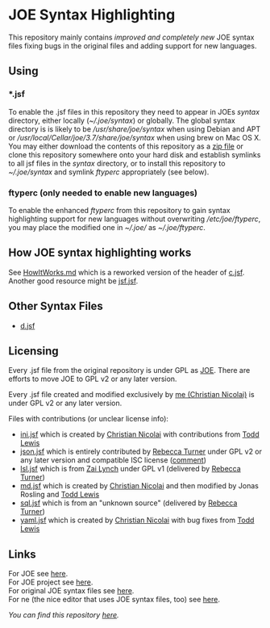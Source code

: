 # JOE Syntax Highlighting

This repository mainly contains *improved and completely new* JOE syntax files fixing bugs in the original files and adding support for new languages.

## Using

### \*.jsf

To enable the .jsf files in this repository they need to appear in JOEs *syntax* directory, either locally (*~/.joe/syntax*) or globally. The global syntax directory is is likely to be */usr/share/joe/syntax* when using Debian and APT or */usr/local/Cellar/joe/3.7/share/joe/syntax* when using brew on Mac OS X.  You may either download the contents of this repository as a [zip file](https://github.com/cmur2/joe-syntax/archive/master.zip) or clone this repository somewhere onto your hard disk and establish symlinks to all jsf files in the *syntax* directory, or to install this repository to *~/.joe/syntax* and symlink *ftyperc* appropriately (see below).

### ftyperc (only needed to enable new languages)

To enable the enhanced *ftyperc* from this repository to gain syntax highlighting support for new languages without overwriting */etc/joe/ftyperc*, you may place the modified one in *~/.joe/* as *~/.joe/ftyperc*.

## How JOE syntax highlighting works

See [HowItWorks.md](https://github.com/cmur2/joe-syntax/blob/master/misc/HowItWorks.md) which is a reworked version of the header of [c.jsf](http://joe-editor.hg.sourceforge.net/hgweb/joe-editor/joe-editor/file/tip/syntax/c.jsf.in). Another good resource might be [jsf.jsf](http://joe-editor.hg.sourceforge.net/hgweb/joe-editor/joe-editor/file/tip/syntax/jsf.jsf.in).

## Other Syntax Files

* [d.jsf](https://gist.github.com/1032393)

## Licensing

Every .jsf file from the original repository is under GPL as [JOE](http://sourceforge.net/projects/joe-editor/). There are efforts to move JOE to GPL v2 or any later version.

Every .jsf file created and modified exclusively by [me (Christian Nicolai)](https://github.com/cmur2) is under GPL v2 or any later version.

Files with contributions (or unclear license info):

* [ini.jsf](https://github.com/cmur2/joe-syntax/blob/master/ini.jsf) which is created by [Christian Nicolai](https://github.com/cmur2) with contributions from [Todd Lewis](https://github.com/utoddl)
* [json.jsf](https://github.com/cmur2/joe-syntax/blob/master/json.jsf) which is entirely contributed by [Rebecca Turner](https://github.com/iarna) under GPL v2 or any later version and compatible ISC license ([comment](https://github.com/cmur2/joe-syntax/pull/14#issuecomment-78058037))
* [lsl.jsf](https://github.com/cmur2/joe-syntax/blob/master/lsl.jsf) which is from [Zai Lynch](https://wiki.secondlife.com/wiki/User:Zai_Lynch) under GPL v1 (delivered by [Rebecca Turner](https://github.com/iarna))
* [md.jsf](https://github.com/cmur2/joe-syntax/blob/master/md.jsf) which is created by [Christian Nicolai](https://github.com/cmur2) and then modified by Jonas Rosling and [Todd Lewis](https://github.com/utoddl)
* [sql.jsf](https://github.com/cmur2/joe-syntax/blob/master/sql.jsf) which is from an "unknown source" (delivered by [Rebecca Turner](https://github.com/iarna))
* [yaml.jsf](https://github.com/cmur2/joe-syntax/blob/master/yaml.jsf) which is created by [Christian Nicolai](https://github.com/cmur2) with bug fixes from [Todd Lewis](https://github.com/utoddl)

## Links

For JOE see [here](http://joe-editor.sourceforge.net/).  
For JOE project see [here](https://sourceforge.net/projects/joe-editor/).  
For original JOE syntax files see [here](https://sourceforge.net/p/joe-editor/mercurial/ci/default/tree/syntax/).  
For ne (the nice editor that uses JOE syntax files, too) see [here](http://ne.di.unimi.it/).  

*You can find this repository [here](https://github.com/cmur2/joe-syntax).*
